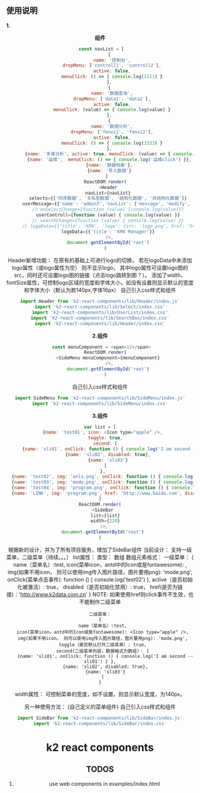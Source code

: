 ## 使用说明
**1.<Header />组件**
```javascript
 const navList = [
       {
         name: '控制台',
         dropMenu: ['controll1', 'controll2'],
         active: false,
         menuClick: () => { console.log(1111) }
       },
       {
         name: '数据查询',
         dropMenu: ['data1', 'data2'],
         active: false,
         menuClick: (value) => { console.log(value) }
       },
       {
         name: '数据分析',
         dropMenu: ['fenxi1', 'fenxi2'],
         active: false,
         menuClick: () => { console.log(3333) }
       },
       {name: '多维分析', active: true, menuClick: (value) => { console.log(value) }},
       {name: '运维',  menuClick: () => { console.log('运维click') }},
       {name: '数据档案'},
       {name: '导入数据'}
     ]
    ReactDOM.render(
      <Header
      navList={navList}
      selects={['时序数据', '关系型数据', '结构化数据', '非结构化数据']}
      userMessage={{'name': 'adminT','navList': ['message', 'modify', 'layout']}}
      // onSelectChange={function (value) {console.log(value)}}
      userControll={function (value) { console.log(value) }}
      // searchChange={function (value) { console.log(value) }}
      // logoData={{'title': 'KMX', 'logo': {src: 'logo.png', href: 'http://www.baidu.com'}, 'width': 180, fontSize: 16}}
      logoData={{'title': 'KMX Manager'}}
       />,
      document.getElementById('root')
    )
```
Header新增功能：
  在原有的基础上可进行logo的切换， 若在logoData中未添加logo属性（或logo属性为空） 则不显示logo，
  其中logo属性可设置logo图的src，同时还可设置logo图的链接（点击logo跳转到那？）。
  添加了width、fontSize属性，可控制logo区域的宽度和字体大小，如没有设置则显示默认的宽度和字体大小（默认为款140px,字体16px）
自己引入css样式和组件
```javascript
import Header from 'k2-react-components/lib/Header/index.js'
import 'k2-react-components/lib/Select/index.css'
import 'k2-react-components/lib/UserList/index.css'
import 'k2-react-components/lib/SearchBox/index.css'
import 'k2-react-components/lib/Header/index.css'
```

**2.<SideMenu />组件**
```javascript
 const menuComponent = <span>11</span>
    ReactDOM.render(
      <SideMenu menuComponent={menuComponent}
       />,
      document.getElementById('root')
    )
```
自己引入css样式和组件
```javascript
import SideMenu from 'k2-react-components/lib/SideMenu/index.js'
import 'k2-react-components/lib/SideMenu/index.css'
```

**3.<SideBar />组件**
```javascript
var list = [
  {name: 'test01', icon: <Icon type="apple" />,
    toggle: true,
    second: [
      {name: 'sli01', onClick: function () { console.log('I am second -- sli01') } },
      {name: 'sli02', disabled: true},
      {name: 'sli03'}
    ]
  },
  {name: 'test02', img: 'anls.png', onClick: function () { console.log('test02') }, active: true},
  {name: 'test03', img: 'mode.png', onClick: function () { console.log('test03') }},
  {name: 'test04', img: 'program.png', onClick: function () { console.log('test04') }},
  {name: 'LINK', img: 'program.png', href: 'http://www.baidu.com', disabled: true}
]
ReactDOM.render(
  <SideBar
    list={list}
    width={220}
   />,
  document.getElementById('root')
)
```
根据新的设计，并为了所有项目服务，增加了SideBar组件
当前设计： 支持一级菜单，二级菜单（待续。。。）
list属性：
  类型： 数组
  数组元素格式：
    一级菜单：
    {
      name（菜单名）:test,
      icon(菜单icon，antd中的Icon或是fontawesome): <Icon type="apple" />,
      img(如果不用icon， 则可以使用img传入图片路径，图片要用png): 'mode.png',
      onClick(菜单点击事件): function () { console.log('test02') },
      active（是否初始化被激活）: true，
      disabled（是否初始化禁用）: true，
      href(是否为链接)：'http://www.k2data.com.cn'
    }
    NOTE: 如果使用href则click事件不生效，也不能制作二级菜单

    二级菜单：
    {
      name（菜单名）:test,
      icon(菜单icon，antd中的Icon或是fontawesome): <Icon type="apple" />,
      img(如果不用icon， 则可以使用img传入图片路径，图片要用png): 'mode.png',
      toggle（是否默认打开二级菜单）: true,
      second(二级菜单内容，数据格式为数组)： [
        {name: 'sli01', onClick: function () { console.log('I am second -- sli01') } },
        {name: 'sli02', disabled: true},
        {name: 'sli03'}
      ]
    }
width属性：
  可控制菜单的宽度，如不设置，则显示默认宽度，为140px。

另一种使用方法：
  <SideBar width={220}>
    {自己定义的菜单组件}
  </SideBar>
自己引入css样式和组件
```javascript
import SideBar from 'k2-react-components/lib/SideBar/index.js'
import 'k2-react-components/lib/SideBar/index.css'
```




# k2 react components

## TODOS
1. use web components in examples/index.html
